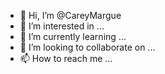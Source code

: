 - 👋 Hi, I’m @CareyMargue
- 👀 I’m interested in ...
- 🌱 I’m currently learning ...
- 💞️ I’m looking to collaborate on ...
- 📫 How to reach me ...

<!---
CareyMargue/CareyMargue is a ✨ special ✨ repository because its `README.md` (this file) appears on your GitHub profile.
You can click the Preview link to take a look at your changes.
--->
